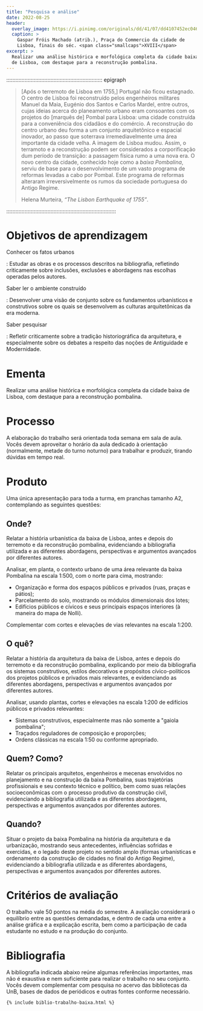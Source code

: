 ```yaml
---
title: "Pesquisa e análise"
date: 2022-08-25
header:
  overlay_image: https://i.pinimg.com/originals/dd/41/07/dd4107452ec0466683d8479a426c7b11.jpg
  caption: >
    Gaspar Fróis Machado (atrib.), Praça do Commercio da cidade de
    Lisboa, finais do séc. <span class="smallcaps">XVIII</span>
excerpt: >
  Realizar uma análise histórica e morfológica completa da cidade baixa
  de Lisboa, com destaque para a reconstrução pombalina.
---
```


::::::::::::::::::::::::::::::::::::::::::::::::::::::::::::::: epigraph
> [Após o terremoto de Lisboa em 1755,] Portugal não ficou estagnado. O
> centro de Lisboa foi reconstruído pelos engenheiros militares Manuel
> da Maia, Eugénio dos Santos e Carlos Mardel, entre outros, cujas
> ideias acerca do planeamento urbano eram consoantes com os projetos do
> [marquês de] Pombal para Lisboa: uma cidade construída para a
> conveniência dos cidadãos e do comércio. A reconstrução do centro
> urbano deu forma a um conjunto arquitetônico e espacial inovador, ao
> passo que soterrava irremediavelmente uma área importante da cidade
> velha. A imagem de Lisboa mudou. Assim, o terramoto e a reconstrução
> podem ser considerados a corporificação dum período de transição: a
> passagem física rumo a uma nova era. O novo centro da cidade,
> conhecido hoje como a *baixa Pombalina*, serviu de base para o
> desenvolvimento de um vasto programa de reformas levadas a cabo por
> Pombal. Este programa de reformas alteraram irreversivelmente os rumos
> da sociedade portuguesa do Antigo Regime.
>
> <footer>Helena Murteira, <cite>“The Lisbon Earthquake of
> 1755”</cite>.</footer>
::::::::::::::::::::::::::::::::::::::::::::::::::::::::::::::::::::::::

# Objetivos de aprendizagem #

Conhecer os fatos urbanos

: Estudar as obras e os processos descritos na bibliografia,
  refletindo criticamente sobre inclusões, exclusões e abordagens
  nas escolhas operadas pelos autores.

Saber ler o ambiente construído

: Desenvolver uma visão de conjunto sobre os fundamentos
  urbanísticos e construtivos sobre os quais se desenvolvem as
  culturas arquitetônicas da era moderna.

Saber pesquisar

: Refletir criticamente sobre a tradição historiográfica da arquitetura,
  e especialmente sobre os debates a respeito das noções de Antiguidade
  e Modernidade.

# Ementa #

Realizar uma análise histórica e morfológica completa da cidade baixa de
Lisboa, com destaque para a reconstrução pombalina.

# Processo #

A elaboração do trabalho será orientada toda semana em sala de aula.
Vocês devem aproveitar o horário da aula dedicado à orientação
(normalmente, metade do turno noturno) para trabalhar e produzir,
tirando dúvidas em tempo real.

# Produto #

Uma única apresentação para toda a turma, em pranchas tamanho <span
class="smallcaps">A2</span>, contemplando as seguintes questões:

## Onde? ##

Relatar a história urbanística da baixa de Lisboa, antes e depois do
terremoto e da reconstrução pombalina, evidenciando a bibliografia
utilizada e as diferentes abordagens, perspectivas e argumentos
avançados por diferentes autores.

Analisar, em planta, o contexto urbano de uma área relevante da baixa
Pombalina na escala 1:500, com o norte para cima, mostrando:

- Organização e forma dos espaços públicos e privados (ruas, praças e
  pátios);
- Parcelamento do solo, mostrando os módulos dimensionais dos lotes;
- Edifícios públicos e cívicos e seus principais espaços interiores (à
  maneira do mapa de Nolli).

Complementar com cortes e elevações de vias relevantes na escala 1:200.

## O quê? ##

Relatar a história da arquitetura da baixa de Lisboa, antes e depois do
terremoto e da reconstrução pombalina, explicando por meio da
bibliografia os sistemas construtivos, estilos decorativos e propósitos
cívico-políticos dos projetos públicos e privados mais relevantes, e
evidenciando as diferentes abordagens, perspectivas e argumentos
avançados por diferentes autores.

Analisar, usando plantas, cortes e elevações na escala 1:200 de
edifícios públicos e privados relevantes:

- Sistemas construtivos, especialmente mas não somente a "gaiola
  pombalina";
- Traçados reguladores de composição e proporções;
- Ordens clássicas na escala 1:50 ou conforme apropriado.

## Quem? Como? ##

Relatar os principais arquitetos, engenheiros e mecenas envolvidos no
planejamento e na construção da baixa Pombalina, suas trajetórias
profissionais e seu contexto técnico e político, bem como suas relações
socioeconômicas com o processo produtivo da construção civil,
evidenciando a bibliografia utilizada e as diferentes abordagens,
perspectivas e argumentos avançados por diferentes autores.

## Quando? ##

Situar o projeto da baixa Pombalina na história da arquitetura e da
urbanização, mostrando seus antecedentes, influências sofridas e
exercidas, e o legado deste projeto no sentido amplo (formas
urbanísticas e ordenamento da construção de cidades no final do Antigo
Regime), evidenciando a bibliografia utilizada e as diferentes
abordagens, perspectivas e argumentos avançados por diferentes autores.

# Critérios de avaliação #

O trabalho vale 50 pontos na média do semestre. A avaliação considerará
o equilíbrio entre as questões demandadas, e dentro de cada uma entre a
análise gráfica e a explicação escrita, bem como a participação de cada
estudante no estudo e na produção do conjunto.

# Bibliografia #

A bibliografia indicada abaixo reúne algumas referências importantes,
mas não é exaustiva e nem suficiente para realizar o trabalho no seu
conjunto. Vocês devem complementar com pesquisa no acervo das
bibliotecas da UnB, bases de dados de periódicos e outras fontes
conforme necessário.

```{=html}
{% include biblio-trabalho-baixa.html %}
```

